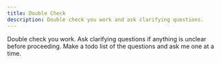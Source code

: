 ```yaml
---
title: Double Check
description: Double check you work and ask clarifying questions.
---
```


Double check you work.
Ask clarifying questions if anything is unclear before proceeding.
Make a todo list of the questions and ask me one at a time.
